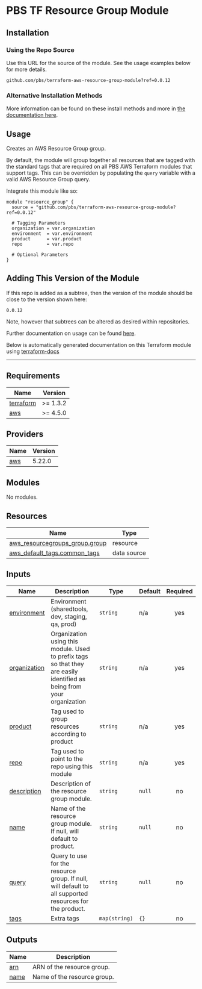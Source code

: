 # PBS TF Resource Group Module

## Installation

### Using the Repo Source

Use this URL for the source of the module. See the usage examples below for more details.

```hcl
github.com/pbs/terraform-aws-resource-group-module?ref=0.0.12
```

### Alternative Installation Methods

More information can be found on these install methods and more in [the documentation here](./docs/general/install).

## Usage

Creates an AWS Resource Group group.

By default, the module will group together all resources that are tagged with the standard tags that are required on all PBS AWS Terraform modules that support tags. This can be overridden by populating the `query` variable with a valid AWS Resource Group query.

Integrate this module like so:

```hcl
module "resource_group" {
  source = "github.com/pbs/terraform-aws-resource-group-module?ref=0.0.12"

  # Tagging Parameters
  organization = var.organization
  environment  = var.environment
  product      = var.product
  repo         = var.repo

  # Optional Parameters
}
```

## Adding This Version of the Module

If this repo is added as a subtree, then the version of the module should be close to the version shown here:

`0.0.12`

Note, however that subtrees can be altered as desired within repositories.

Further documentation on usage can be found [here](./docs).

Below is automatically generated documentation on this Terraform module using [terraform-docs][terraform-docs]

---

[terraform-docs]: https://github.com/terraform-docs/terraform-docs

## Requirements

| Name | Version |
|------|---------|
| <a name="requirement_terraform"></a> [terraform](#requirement\_terraform) | >= 1.3.2 |
| <a name="requirement_aws"></a> [aws](#requirement\_aws) | >= 4.5.0 |

## Providers

| Name | Version |
|------|---------|
| <a name="provider_aws"></a> [aws](#provider\_aws) | 5.22.0 |

## Modules

No modules.

## Resources

| Name | Type |
|------|------|
| [aws_resourcegroups_group.group](https://registry.terraform.io/providers/hashicorp/aws/latest/docs/resources/resourcegroups_group) | resource |
| [aws_default_tags.common_tags](https://registry.terraform.io/providers/hashicorp/aws/latest/docs/data-sources/default_tags) | data source |

## Inputs

| Name | Description | Type | Default | Required |
|------|-------------|------|---------|:--------:|
| <a name="input_environment"></a> [environment](#input\_environment) | Environment (sharedtools, dev, staging, qa, prod) | `string` | n/a | yes |
| <a name="input_organization"></a> [organization](#input\_organization) | Organization using this module. Used to prefix tags so that they are easily identified as being from your organization | `string` | n/a | yes |
| <a name="input_product"></a> [product](#input\_product) | Tag used to group resources according to product | `string` | n/a | yes |
| <a name="input_repo"></a> [repo](#input\_repo) | Tag used to point to the repo using this module | `string` | n/a | yes |
| <a name="input_description"></a> [description](#input\_description) | Description of the resource group module. | `string` | `null` | no |
| <a name="input_name"></a> [name](#input\_name) | Name of the resource group module. If null, will default to product. | `string` | `null` | no |
| <a name="input_query"></a> [query](#input\_query) | Query to use for the resource group. If null, will default to all supported resources for the product. | `string` | `null` | no |
| <a name="input_tags"></a> [tags](#input\_tags) | Extra tags | `map(string)` | `{}` | no |

## Outputs

| Name | Description |
|------|-------------|
| <a name="output_arn"></a> [arn](#output\_arn) | ARN of the resource group. |
| <a name="output_name"></a> [name](#output\_name) | Name of the resource group. |
